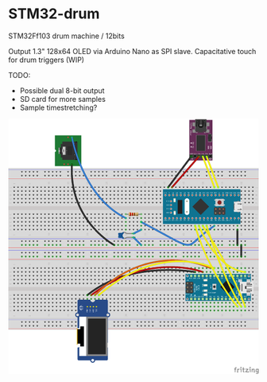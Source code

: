 # STM32-drum
STM32Ff103 drum machine / 12bits

Output 1.3" 128x64 OLED via Arduino Nano as SPI slave.
Capacitative touch for drum triggers (WIP)

TODO: 
- Possible dual 8-bit output
- SD card for more samples
- Sample timestretching?


![STM32-drum breadboard](/stm32-drum-breadboard.png)
